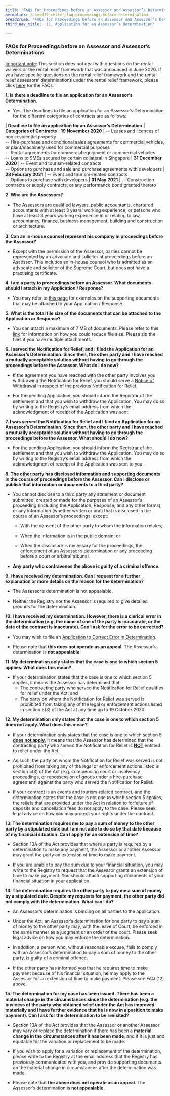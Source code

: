 ```yaml
---
title: 'FAQs for Proceedings before an Assessor and Assessor’s Determinations'
permalink: /covid19-relief/faq-proceedings-before-determination
breadcrumb: 'FAQs for Proceedings before an Assessor and Assessor’s Determinations'
third_nav_title: '1C. Application for an Assessor’s Determination'

---
```


### FAQs for Proceedings before an Assessor and Assessor’s Determinations ###

<u>Important note</u>: This section does not deal with questions on the rental waivers or the rental relief framework that was announced in June 2020. If you have specific questions on the rental relief framework and the rental relief assessors' determinations under the rental relief framework, please click [here](https://www.mlaw.gov.sg/covid19-relief/faq/rental-relief) for the FAQs.

**1. Is there a deadline to file an application for an Assessor’s Determination.** 
* Yes. The deadlines to file an application for an Assessor’s Determination for the different categories of contracts are as follows: 

| <b>Deadline to file an application for an Assessor’s Determination</b> | <b>Categories of Contracts</b>
| <b>19 November 2020</b> | -- Leases and licences of non-residential property <br>-- Hire-purchase and conditional sales agreements for commercial vehicles, or plant/machinery used for commercial purposes <br>-- Rental agreements for commercial equipment or commercial vehicles <br>-- Loans to SMEs secured by certain collateral in Singapore
| <b>31 December 2020</b> | -- Event and tourism-related contracts <br>-- Options to purchase and sale and purchase agreements with developers
| <b>28 Feburary 2021</b> | -- Event and tourism-related contracts <br>-- Options to purchase with developers
| <b>31 May 2021</b> | -- Construction contracts or supply contracts, or any performance bond granted thereto

**2.	Who are the Assessors?**
*	The Assessors are qualified lawyers, public accountants, chartered accountants with at least 3 years’ working experience, or persons who have at least 3 years working experience in or relating to law, accountancy, finance, business management, building and construction or architecture. 

**3.	Can an in-house counsel represent his company in proceedings before the Assessor?** 

*	Except with the permission of the Assessor, parties cannot be represented by an advocate and solicitor at proceedings before an Assessor. This includes an in-house counsel who is admitted as an advocate and solicitor of the Supreme Court, but does not have a practising certificate. 

**4.	I am a party to proceedings before an Assessor. What documents should I attach in my Application / Response?**

*	You may refer to [this page](supporting-doc-assessor) for examples on the supporting documents that may be attached to your Application / Response. 

**5.	What is the total file size of the documents that can be attached to the Application or Response?** 

*	You can attach a maximum of 7 MB of documents. Please refer to this [link](https://www.mlaw.gov.sg/covid19-relief/tips) for information on how you could reduce file size. Please zip the files if you have multiple attachments. 

**6.	I served the Notification for Relief, and I filed the Application for an Assessor’s Determination. Since then, the other party and I have reached a mutually acceptable solution without having to go through the proceedings before the Assessor. What do I do now?**
*	If the agreement you have reached with the other party involves you withdrawing the Notification for Relief, you should serve a [Notice of Withdrawal](https://www.mlaw.gov.sg/covid19-relief/withdrawal-notification-for-relief) in respect of the previous Notification for Relief. 

*	For the pending Application, you should inform the Registrar of the settlement and that you wish to withdraw the Application. You may do so by writing to the Registry’s email address from which the acknowledgment of receipt of the Application was sent. 

**7.	I was served the Notification for Relief and I filed an Application for an Assessor’s Determination. Since then, the other party and I have reached a mutually acceptable solution without having to go through the proceedings before the Assessor. What should I do now?** 
*	For the pending Application, you should inform the Registrar of the settlement and that you wish to withdraw the Application. You may do so by writing to the Registry’s email address from which the acknowledgment of receipt of the Application was sent to you. 

**8.	The other party has disclosed information and supporting documents in the course of proceedings before the Assessor. Can I disclose or publish that information or documents to a third party?** 

*	You cannot disclose to a third party any statement or document submitted, created or made for the purposes of an Assessor’s proceeding (including the Application, Response, and any other forms), or any information (whether written or oral) that is disclosed in the course of an Assessor’s proceedings, except: 

	   *	With the consent of the other party to whom the information relates; 

	   *	When the information is in the public domain; or

	   *	When the disclosure is necessary for the proceedings, the enforcement of an Assessor’s determination or any proceeding before a court or arbitral tribunal. 


*	**Any party who contravenes the above is guilty of a criminal offence.** 

**9.	I have received my determination. Can I request for a further explanation or more details on the reason for the determination?**

*	The Assessor’s determination is not appealable. 

*	Neither the Registry nor the Assessor is required to give detailed grounds for the determination.  

**10.	I have received my determination. However, there is a clerical error in the determination (e.g. the name of one of the party is inaccurate, or the date of the contract is inaccurate). Can I ask for the error to be corrected?**

*	You may wish to file an [Application to Correct Error in Determination](https://www.mlaw.gov.sg/covid19-relief/request-to-correct-error-in-assessor). 

*	Please note that **this does not operate as an appeal**. The Assessor’s determination is **not appealable**. 

**11. My determination only states that the case is one to which section 5 applies. What does this mean?**
* If your determination states that the case is one to which section 5 applies, it means the Assessor has determined that: 
	* The contracting party who served the Notification for Relief qualifies for relief under the Act; and 
	* The party on whom the Notification for Relief was served is prohibited from taking any of the legal or enforcement actions listed in section 5(3) of the Act at any time up to 19 October 2020.


**12. My determination only states that the case is one to which section 5 does not apply. What does this mean?**
* If your determination only states that the case is one to which section 5 **<u>does not apply</u>**, it means that the Assessor has determined that the contracting party who served the Notification for Relief is **<u>NOT</u>** entitled to relief under the Act.

* As such, the party on whom the Notification for Relief was served is not prohibited from taking any of the legal or enforcement actions listed in section 5(3) of the Act (e.g. commencing court or insolvency proceedings, or repossession of goods under a hire-purchase agreement) against the party who served the Notification for Relief. 

* If your contract is an events and tourism-related contract, and the determination states that the case is not one to which section 5 applies, the reliefs that are provided under the Act in relation to forfeiture of deposits and cancellation fees do not apply to the case. Please seek legal advice on how you may protect your rights under the contract. 

**13. The determination requires me to pay a sum of money to the other party by a stipulated date but I am not able to do so by that date because of my financial situation. Can I apply for an extension of time?**

* Section 13A of the Act provides that where a party is required by a determination to make any payment, the Assessor or another Assessor may grant the party an extension of time to make payment.  

* If you are unable to pay the sum due to your financial situation, you may write to the Registry to request that the Assessor grants an extension of time to make payment. You should attach supporting documents of your financial situation in your application. 


**14. The determination requires the other party to pay me a sum of money by a stipulated date. Despite my requests for payment, the other party did not comply with the determination. What can I do?**

* An Assessor’s determination is binding on all parties to the application. 

* Under the Act, an Assessor’s determination for one party to pay a sum of money to the other party may, with the leave of Court, be enforced in the same manner as a judgment or an order of the court. Please seek legal advice on how you may enforce the determination. 

* In addition, a person who, without reasonable excuse, fails to comply with an Assessor’s determination to pay a sum of money to the other party, is guilty of a criminal offence. 

* If the other party has informed you that he requires time to make payment because of his financial situation, he may apply to the Assessor for an extension of time to make payment. Please see FAQ (12) above. 

**15.	The determination for my case has been issued. There has been a material change in the circumstances since the determination (e.g. the business of the party who obtained relief under the Act has improved materially and I have further evidence that he is now in a position to make payment). Can I ask for the determination to be revisited?**

* Section 13A of the Act provides that the Assessor or another Assessor may vary or replace the determination if there has been a **material change in the circumstances after it has been made**, and if it is just and equitable for the variation or replacement to be made. 

* If you wish to apply for a variation or replacement of the determination, please write to the Registry at the email address that the Registry has previously communicated with you, and provide supporting documents on the material change in circumstances after the determination was made.   

* Please note that **the above does not operate as an appeal**. The Assessor’s determination is **not appealable**. 
